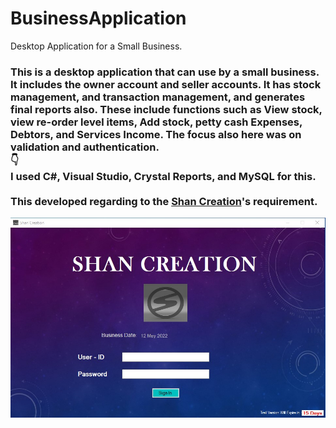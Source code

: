 # BusinessApplication
Desktop Application for a Small Business.

<h3> This is a desktop application that can use by a small business. It includes the owner account and seller accounts. It has stock management, and transaction management, and generates final reports also. These include functions such as View stock, view re-order level items, Add stock, petty cash Expenses, Debtors, and Services Income. The focus also here was on validation and authentication. <br/> 👇<br/> I used C#, Visual Studio, Crystal Reports, and MySQL for this. <br/><br/>This developed regarding to the <a href="https://www.facebook.com/Shan-Creation-110131983834566">Shan Creation</a>'s requirement.</h3>

<img src="https://github.com/samithaprasad/BusinessApplication/blob/main/Screenshot%201.jpg" alt="Login">
